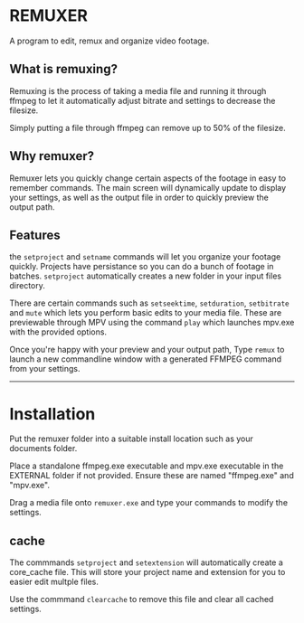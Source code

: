 # REMUXER 
A program to edit, remux and organize video footage.

## What is remuxing?
Remuxing is the process of taking a media file and running it through ffmpeg to let it 
automatically adjust bitrate and settings to decrease the filesize. 

Simply putting a file through ffmpeg can remove up to 50% of the filesize.

## Why remuxer?
Remuxer lets you quickly change certain aspects of the footage in easy to remember commands. 
The main screen will dynamically update to display your settings, as well as the output file in order
to quickly preview the output path. 

## Features
the `setproject` and `setname` commands will let you organize your footage quickly. Projects have persistance 
so you can do a bunch of footage in batches. `setproject` automatically creates a new folder in your input
files directory.

There are certain commands such as `setseektime`, `setduration`, `setbitrate` and `mute` which lets you perform basic edits to your media file.
These are previewable through MPV using the command `play` which launches mpv.exe with the provided options.

Once you're happy with your preview and your output path, Type `remux` to launch a new commandline window with a generated FFMPEG command from your settings.

---

# Installation
Put the remuxer folder into a suitable install location such as your documents folder.

Place a standalone ffmpeg.exe executable and mpv.exe executable in the EXTERNAL folder if not provided.
Ensure these are named "ffmpeg.exe" and "mpv.exe".

Drag a media file onto `remuxer.exe` and type your commands to modify the settings.  

## cache
The commmands `setproject` and `setextension` will automatically create a core_cache file. This will store your 
project name and extension for you to easier edit multple files. 

Use the commmand `clearcache` to remove this file and clear all cached settings.

